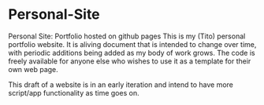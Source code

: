 # Personal-Site

Personal Site: Portfolio hosted on github pages
This is my (Tito) personal portfolio website. It is aliving document that is intended to change over time, with periodic additions being added as my body of work grows. The code is freely available for anyone else who wishes to use it as a template for their own web page.

This draft of a website is in an early iteration and intend to have more script/app functionality as time goes on.
